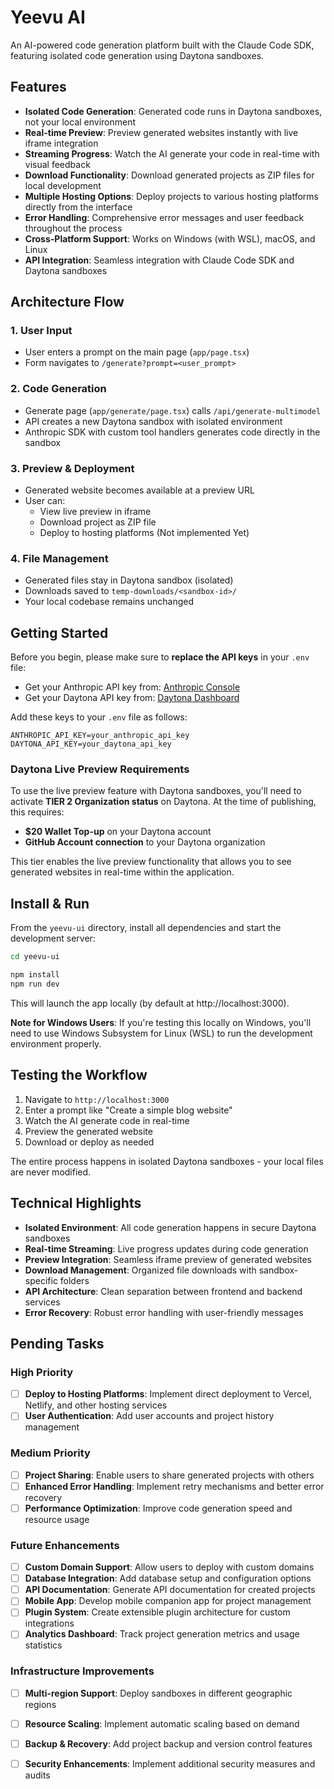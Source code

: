 # Yeevu AI


An AI-powered code generation platform built with the Claude Code SDK, featuring isolated code generation using Daytona sandboxes.


## Features

- **Isolated Code Generation**: Generated code runs in Daytona sandboxes, not your local environment
- **Real-time Preview**: Preview generated websites instantly with live iframe integration
- **Streaming Progress**: Watch the AI generate your code in real-time with visual feedback
- **Download Functionality**: Download generated projects as ZIP files for local development
- **Multiple Hosting Options**: Deploy projects to various hosting platforms directly from the interface
- **Error Handling**: Comprehensive error messages and user feedback throughout the process
- **Cross-Platform Support**: Works on Windows (with WSL), macOS, and Linux
- **API Integration**: Seamless integration with Claude Code SDK and Daytona sandboxes

## Architecture Flow

### 1. User Input
- User enters a prompt on the main page (`app/page.tsx`)
- Form navigates to `/generate?prompt=<user_prompt>`

### 2. Code Generation
- Generate page (`app/generate/page.tsx`) calls `/api/generate-multimodel`
- API creates a new Daytona sandbox with isolated environment
- Anthropic SDK with custom tool handlers generates code directly in the sandbox

### 3. Preview & Deployment
- Generated website becomes available at a preview URL
- User can:
  - View live preview in iframe
  - Download project as ZIP file
  - Deploy to hosting platforms (Not implemented Yet)

### 4. File Management
- Generated files stay in Daytona sandbox (isolated)
- Downloads saved to `temp-downloads/<sandbox-id>/`
- Your local codebase remains unchanged

## Getting Started

Before you begin, please make sure to **replace the API keys** in your `.env` file:

- Get your Anthropic API key from: [Anthropic Console](https://console.anthropic.com/dashboard)
- Get your Daytona API key from: [Daytona Dashboard](https://www.daytona.io/)

Add these keys to your `.env` file as follows:

``` .env
ANTHROPIC_API_KEY=your_anthropic_api_key
DAYTONA_API_KEY=your_daytona_api_key
```

### Daytona Live Preview Requirements

To use the live preview feature with Daytona sandboxes, you'll need to activate **TIER 2 Organization status** on Daytona. At the time of publishing, this requires:
- **$20 Wallet Top-up** on your Daytona account
- **GitHub Account connection** to your Daytona organization

This tier enables the live preview functionality that allows you to see generated websites in real-time within the application.

## Install & Run

From the `yeevu-ui` directory, install all dependencies and start the development server:

```bash
cd yeevu-ui

npm install
npm run dev
```

This will launch the app locally (by default at http://localhost:3000).

**Note for Windows Users**: If you're testing this locally on Windows, you'll need to use Windows Subsystem for Linux (WSL) to run the development environment properly.

## Testing the Workflow

1. Navigate to `http://localhost:3000`
2. Enter a prompt like "Create a simple blog website"
3. Watch the AI generate code in real-time
4. Preview the generated website
5. Download or deploy as needed

The entire process happens in isolated Daytona sandboxes - your local files are never modified.

## Technical Highlights

- **Isolated Environment**: All code generation happens in secure Daytona sandboxes
- **Real-time Streaming**: Live progress updates during code generation
- **Preview Integration**: Seamless iframe preview of generated websites
- **Download Management**: Organized file downloads with sandbox-specific folders
- **API Architecture**: Clean separation between frontend and backend services
- **Error Recovery**: Robust error handling with user-friendly messages

## Pending Tasks

### High Priority
- [ ] **Deploy to Hosting Platforms**: Implement direct deployment to Vercel, Netlify, and other hosting services
- [ ] **User Authentication**: Add user accounts and project history management

### Medium Priority
- [ ] **Project Sharing**: Enable users to share generated projects with others
- [ ] **Enhanced Error Handling**: Implement retry mechanisms and better error recovery
- [ ] **Performance Optimization**: Improve code generation speed and resource usage

### Future Enhancements
- [ ] **Custom Domain Support**: Allow users to deploy with custom domains
- [ ] **Database Integration**: Add database setup and configuration options
- [ ] **API Documentation**: Generate API documentation for created projects
- [ ] **Mobile App**: Develop mobile companion app for project management
- [ ] **Plugin System**: Create extensible plugin architecture for custom integrations
- [ ] **Analytics Dashboard**: Track project generation metrics and usage statistics

### Infrastructure Improvements
- [ ] **Multi-region Support**: Deploy sandboxes in different geographic regions
- [ ] **Resource Scaling**: Implement automatic scaling based on demand
- [ ] **Backup & Recovery**: Add project backup and version control features
- [ ] **Security Enhancements**: Implement additional security measures and audits

